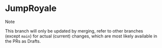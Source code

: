# JumpRoyale

> [!note]
> This branch will only be updated by merging, refer to other branches (except `main`) for actual (current) changes, which are most likely available in the PRs as Drafts.
